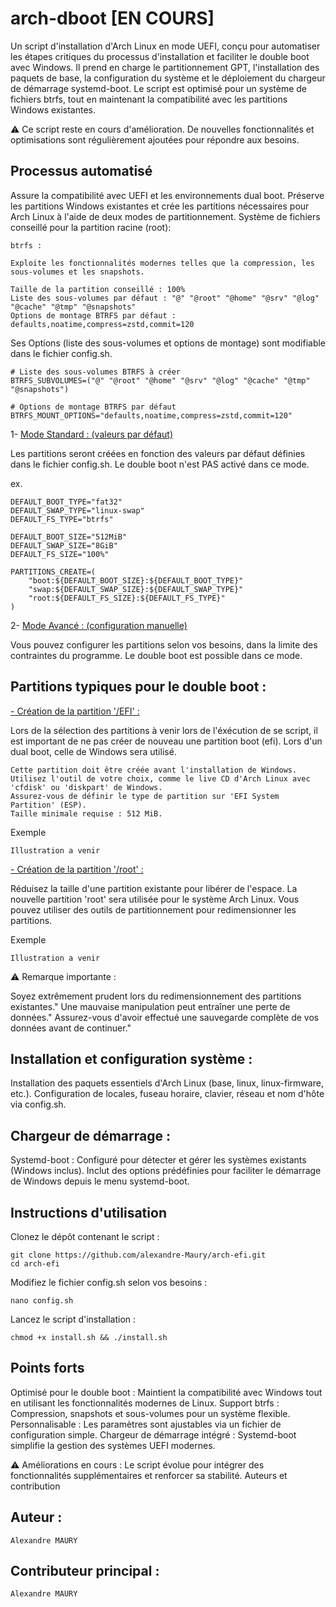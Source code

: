 # arch-dboot [EN COURS]

Un script d'installation d'Arch Linux en mode UEFI, conçu pour automatiser les étapes critiques du processus d'installation et faciliter le double boot avec Windows.
Il prend en charge le partitionnement GPT, l'installation des paquets de base, la configuration du système et le déploiement du chargeur de démarrage systemd-boot.
Le script est optimisé pour un système de fichiers btrfs, tout en maintenant la compatibilité avec les partitions Windows existantes.

⚠️ Ce script reste en cours d'amélioration. De nouvelles fonctionnalités et optimisations sont régulièrement ajoutées pour répondre aux besoins.

## Processus automatisé

Assure la compatibilité avec UEFI et les environnements dual boot. Préserve les partitions Windows existantes et crée les partitions nécessaires pour Arch Linux à l'aide de deux modes de partitionnement.
Système de fichiers conseillé pour la partition racine (root):

    btrfs : 
    
    Exploite les fonctionnalités modernes telles que la compression, les sous-volumes et les snapshots.

    Taille de la partition conseillé : 100%
    Liste des sous-volumes par défaut : "@" "@root" "@home" "@srv" "@log" "@cache" "@tmp" "@snapshots"
    Options de montage BTRFS par défaut : defaults,noatime,compress=zstd,commit=120

Ses Options (liste des sous-volumes et options de montage) sont modifiable dans le fichier config.sh.

    # Liste des sous-volumes BTRFS à créer
    BTRFS_SUBVOLUMES=("@" "@root" "@home" "@srv" "@log" "@cache" "@tmp" "@snapshots")

    # Options de montage BTRFS par défaut
    BTRFS_MOUNT_OPTIONS="defaults,noatime,compress=zstd,commit=120"
    
1- <u> Mode Standard : (valeurs par défaut) </u>

Les partitions seront créées en fonction des valeurs par défaut définies dans le fichier config.sh.
Le double boot n'est PAS activé dans ce mode.

ex.

    DEFAULT_BOOT_TYPE="fat32"
    DEFAULT_SWAP_TYPE="linux-swap"
    DEFAULT_FS_TYPE="btrfs"

    DEFAULT_BOOT_SIZE="512MiB"
    DEFAULT_SWAP_SIZE="8GiB"
    DEFAULT_FS_SIZE="100%"

    PARTITIONS_CREATE=(
        "boot:${DEFAULT_BOOT_SIZE}:${DEFAULT_BOOT_TYPE}"
        "swap:${DEFAULT_SWAP_SIZE}:${DEFAULT_SWAP_TYPE}"
        "root:${DEFAULT_FS_SIZE}:${DEFAULT_FS_TYPE}"
    )

2- <u> Mode Avancé : (configuration manuelle) </u>

Vous pouvez configurer les partitions selon vos besoins, dans la limite des contraintes du programme.
Le double boot est possible dans ce mode.


## Partitions typiques pour le double boot :

<u> - Création de la partition '/EFI' : </u>

Lors de la sélection des partitions à venir lors de l'éxécution de se script, il est important de ne pas créer de nouveau une partition boot (efi). Lors d'un dual boot, celle de Windows sera utilisé.

    Cette partition doit être créée avant l'installation de Windows.
    Utilisez l'outil de votre choix, comme le live CD d'Arch Linux avec 'cfdisk' ou 'diskpart' de Windows.
    Assurez-vous de définir le type de partition sur 'EFI System Partition' (ESP).
    Taille minimale requise : 512 MiB.

Exemple 

    Illustration a venir


<u> - Création de la partition '/root' : </u>

Réduisez la taille d'une partition existante pour libérer de l'espace.
La nouvelle partition 'root' sera utilisée pour le système Arch Linux.
Vous pouvez utiliser des outils de partitionnement pour redimensionner les partitions.

Exemple 

    Illustration a venir
    

⚠️ Remarque importante :

Soyez extrêmement prudent lors du redimensionnement des partitions existantes."
Une mauvaise manipulation peut entraîner une perte de données."
Assurez-vous d'avoir effectué une sauvegarde complète de vos données avant de continuer."

## Installation et configuration système :

Installation des paquets essentiels d'Arch Linux (base, linux, linux-firmware, etc.).
Configuration de locales, fuseau horaire, clavier, réseau et nom d'hôte via config.sh.

## Chargeur de démarrage :

Systemd-boot : Configuré pour détecter et gérer les systèmes existants (Windows inclus).
Inclut des options prédéfinies pour faciliter le démarrage de Windows depuis le menu systemd-boot.

## Instructions d'utilisation

Clonez le dépôt contenant le script :

    git clone https://github.com/alexandre-Maury/arch-efi.git
    cd arch-efi

Modifiez le fichier config.sh selon vos besoins :

    nano config.sh

Lancez le script d'installation :

    chmod +x install.sh && ./install.sh

## Points forts

Optimisé pour le double boot : Maintient la compatibilité avec Windows tout en utilisant les fonctionnalités modernes de Linux.
Support btrfs : Compression, snapshots et sous-volumes pour un système flexible.
Personnalisable : Les paramètres sont ajustables via un fichier de configuration simple.
Chargeur de démarrage intégré : Systemd-boot simplifie la gestion des systèmes UEFI modernes.

⚠️ Améliorations en cours : Le script évolue pour intégrer des fonctionnalités supplémentaires et renforcer sa stabilité.
Auteurs et contribution


## Auteur : 

    Alexandre MAURY

## Contributeur principal : 

    Alexandre MAURY